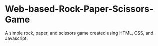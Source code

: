 # Web-based-Rock-Paper-Scissors-Game
 A simple rock, paper, and scissors game created using HTML, CSS, and Javascript.
